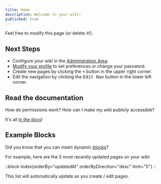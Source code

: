 ```yaml
---
title: Home
description: Welcome to your wiki!
published: true
---
```


Feel free to modify this page (or delete it!).

## Next Steps

- Configure your wiki in the [Administration Area](/_admin).
- [Modify your profile](/_profile) to set preferences or change your password.
- Create new pages by clicking the <kbd>+</kbd> button in the upper right corner.
- Edit the navigation by clicking the <kbd>Edit Nav</kbd> button in the lower left corner.

## Read the documentation

How do permissions work? How can I make my wiki publicly accessible?

It's all [in the docs](https://beta.js.wiki/docs/admin/groups)!

## Example Blocks

Did you know that you can insert dynamic [blocks](https://beta.js.wiki/docs/editor/blocks)?

For example, here are the 5 most recently updated pages on your wiki:

::block-index{orderBy="updatedAt" orderByDirection="desc" limit="5"}
::

This list will automatically update as you create / edit pages.

